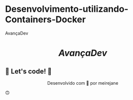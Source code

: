 # Desenvolvimento-utilizando-Containers-Docker
AvançaDev
<h1><b><i><p align="center">AvançaDev</p></i></b></h1>

## 🚀 Let's code! 🚀
<p align="center">Desenvolvido com 💜 por meirejane</p> 🙃
